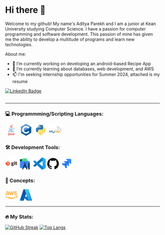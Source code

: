 # Hi there 👋

Welcome to my github! My name's Aditya Parekh and I am a junior at Kean University studying Computer Science. I have a passion for computer programming and software development.
This passion of mine has given me the ability to develop a multitude of programs and learn new technologies.

About me: 
- 🔭 I’m currently working on developing an android-based Recipe App
- 🌱 I’m currently learning about databases, web development, and AWS
- 📫 I'm seeking internship opportunities for Summer 2024, attached is my resume

<div id="badges">
  <a href="https://www.linkedin.com/in/adityaparekh">
    <img src="https://img.shields.io/badge/LinkedIn-blue?style=for-the-badge&logo=linkedin&logoColor=white" alt="LinkedIn Badge"/>
  </a>
</div>

<img src="https://komarev.com/ghpvc/?username=Aditya1409&style=flat-square&color=blue" alt=""/>

---

### 💻 Programmming/Scripting Languages:
<div>
  <img src="https://github.com/devicons/devicon/blob/master/icons/java/java-original-wordmark.svg" title="Java" alt="Java" width="40" height="40"/>&nbsp;
  <img src="https://github.com/devicons/devicon/blob/master/icons/c/c-original.svg" title="C" alt="C" width="40" height="40"/>&nbsp;
  <img src="https://github.com/devicons/devicon/blob/master/icons/python/python-original.svg" title="Python" alt="Python" width="40" height="40"/>&nbsp;
  <img src="https://github.com/devicons/devicon/blob/master/icons/mysql/mysql-original-wordmark.svg" title="MySQL"  alt="MySQL" width="40" height="40"/>&nbsp;
</div>

### 🛠️ Development Tools:
<div>
    <img src="https://github.com/devicons/devicon/blob/master/icons/git/git-original-wordmark.svg" title="Git" **alt="Git" width="40" height="40"/>
    <img src="https://github.com/devicons/devicon/blob/master/icons/androidstudio/androidstudio-original.svg" title="Android Studio" alt="Android Studio" width="40" height="40"/>&nbsp;
    <img src="https://github.com/devicons/devicon/blob/master/icons/vscode/vscode-original.svg" title="VS Code" **alt="VS Code" width="40" height="40"/>
    <img src="https://github.com/devicons/devicon/blob/master/icons/github/github-original.svg" title="GitHub" **alt="GitHub" width="40" height="40"/>
    <img src="https://github.com/devicons/devicon/blob/master/icons/jira/jira-original.svg" title="Jira" **alt="Jira" width="40" height="40"/>
</div>

### 🧠 Concepts:
<div>
    <img src="https://github.com/devicons/devicon/blob/master/icons/amazonwebservices/amazonwebservices-plain-wordmark.svg" title="AWS" alt="AWS" width="40" height="40"/>&nbsp;
    <img src="https://github.com/devicons/devicon/blob/master/icons/azure/azure-original.svg" title="Azure" alt="Azure" width="40" height="40"/>&nbsp;
</div>

---
### 🔥 My Stats:

[![GitHub Streak](http://github-readme-streak-stats.herokuapp.com?user=Aditya1409&theme=dark&background=000000)](https://git.io/streak-stats)
[![Top Langs](https://github-readme-stats.vercel.app/api/top-langs/?username=Aditya1409&layout=compact&theme=vision-friendly-dark)](https://github.com/anuraghazra/github-readme-stats)




